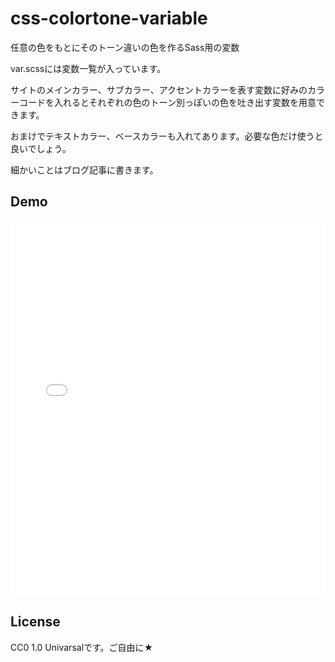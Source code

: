 # css-colortone-variable
任意の色をもとにそのトーン違いの色を作るSass用の変数

var.scssには変数一覧が入っています。

サイトのメインカラー、サブカラー、アクセントカラーを表す変数に好みのカラーコードを入れるとそれぞれの色のトーン別っぽいの色を吐き出す変数を用意できます。

おまけでテキストカラー、ベースカラーも入れてあります。必要な色だけ使うと良いでしょう。

細かいことはブログ記事に書きます。


## Demo
<iframe height='600' scrolling='no' src='//codepen.io/webcre8/embed/YPOrzL/?height=268' frameborder='no' allowtransparency='true' allowfullscreen='true' style='width: 100%;'>See the Pen <a href='http://codepen.io/webcre8/pen/YPOrzL/'>[Demo] Sass Variables Color tone</a> by You Sakai (<a href='http://codepen.io/webcre8'>@webcre8</a>) on <a href='http://codepen.io'>CodePen</a>.
</iframe>

## License
CC0 1.0 Univarsalです。ご自由に★
